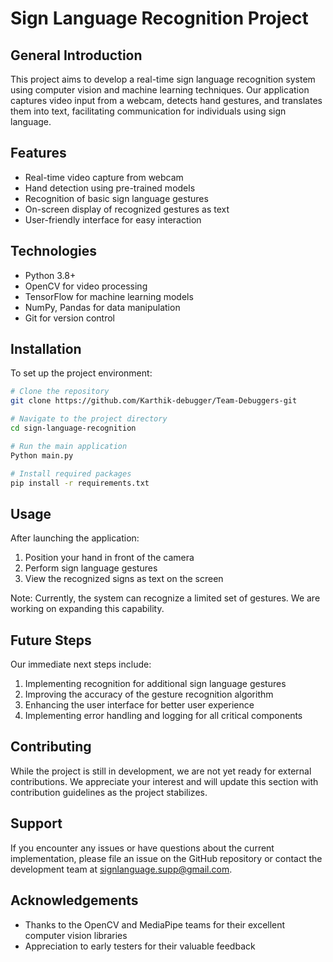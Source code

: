 # Sign Language Recognition Project

## General Introduction

This project aims to develop a real-time sign language recognition system using computer vision and machine learning techniques. Our application captures video input from a webcam, detects hand gestures, and translates them into text, facilitating communication for individuals using sign language.

## Features

- Real-time video capture from webcam
- Hand detection using pre-trained models
- Recognition of basic sign language gestures
- On-screen display of recognized gestures as text
- User-friendly interface for easy interaction

## Technologies

- Python 3.8+
- OpenCV for video processing
- TensorFlow for machine learning models
- NumPy, Pandas for data manipulation
- Git for version control

## Installation

To set up the project environment:

```bash
# Clone the repository
git clone https://github.com/Karthik-debugger/Team-Debuggers-git

# Navigate to the project directory
cd sign-language-recognition

# Run the main application
Python main.py

# Install required packages
pip install -r requirements.txt
```


## Usage

After launching the application:

1. Position your hand in front of the camera
2. Perform sign language gestures
3. View the recognized signs as text on the screen

Note: Currently, the system can recognize a limited set of gestures. We are working on expanding this capability.

## Future Steps

Our immediate next steps include:

1. Implementing recognition for additional sign language gestures
2. Improving the accuracy of the gesture recognition algorithm
3. Enhancing the user interface for better user experience
4. Implementing error handling and logging for all critical components

## Contributing

While the project is still in development, we are not yet ready for external contributions. We appreciate your interest and will update this section with contribution guidelines as the project stabilizes.

## Support

If you encounter any issues or have questions about the current implementation, please file an issue on the GitHub repository or contact the development team at signlanguage.supp@gmail.com.

## Acknowledgements

- Thanks to the OpenCV and MediaPipe teams for their excellent computer vision libraries
- Appreciation to early testers for their valuable feedback
